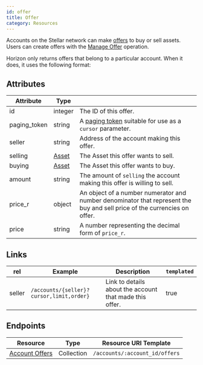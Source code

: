 ```yaml
---
id: offer
title: Offer
category: Resources
---
```


Accounts on the Stellar network can make [offers](http://stellar.org/developers/learn/concepts/exchange/) to buy or sell assets.  Users can create offers with the [Manage Offer](http://stellar.org/developers/learn/concepts/list-of-operations/) operation.

Horizon only returns offers that belong to a particular account.  When it does, it uses the following format:

## Attributes
| Attribute    | Type             |                                                                                                                        |
|--------------|------------------|------------------------------------------------------------------------------------------------------------------------|
| id           | integer           | The ID of this offer. |
| paging_token | string           | A [paging token](./page.md) suitable for use as a `cursor` parameter.                                                                |
| seller      | string           | Address of the account making this offer.                                                    |
| selling     | [Asset](http://stellar.org/developers/learn/concepts/assets/)           | The Asset this offer wants to sell.                      |
| buying     | [Asset](http://stellar.org/developers/learn/concepts/assets/) | The Asset this offer wants to buy. |
| amount | string | The amount of `selling` the account making this offer is willing to sell.|
| price_r | object | An object of a number numerator and number denominator that represent the buy and sell price of the currencies on offer.|
| price| string | A number representing the decimal form of `price_r`.|

## Links
| rel          | Example                                                                                           | Description                                                | `templated` |
|--------------|---------------------------------------------------------------------------------------------------|------------------------------------------------------------|-------------|
| seller      | `/accounts/{seller}?cursor,limit,order}`      | Link to details about the account that made this offer. | true        |


## Endpoints

| Resource                 | Type       | Resource URI Template                |
|--------------------------|------------|--------------------------------------|
| [Account Offers](../offers_for_account.md)       | Collection | `/accounts/:account_id/offers`       |


